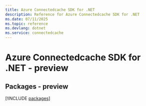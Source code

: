 ```yaml
---
title: Azure Connectedcache SDK for .NET
description: Reference for Azure Connectedcache SDK for .NET
ms.date: 07/11/2025
ms.topic: reference
ms.devlang: dotnet
ms.service: connectedcache
---
```

# Azure Connectedcache SDK for .NET - preview
## Packages - preview
[!INCLUDE [packages](connectedcache-index.md)]